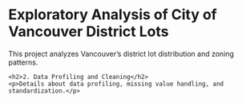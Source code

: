 <!DOCTYPE html>
<html lang="en">
<head>
    <meta charset="UTF-8">
    <meta name="viewport" content="width=device-width, initial-scale=1.0">
    <title>City of Vancouver District Lots</title>
</head>
<body>
    <h1>Exploratory Analysis of City of Vancouver District Lots</h1>
    <p>This project analyzes Vancouver’s district lot distribution and zoning patterns.</p>
    
    <h2>2. Data Profiling and Cleaning</h2>
    <p>Details about data profiling, missing value handling, and standardization.</p>
</body>
</html>

